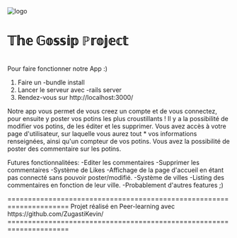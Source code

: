 <img src="https://i.goopics.net/qxkkY.png" alt="logo">
<h1>𝕋𝕙𝕖 𝔾𝕠𝕤𝕤𝕚𝕡 ℙ𝕣𝕠𝕛𝕖𝕔𝕥</h1>
<br>
Pour faire fonctionner notre App :)

1. Faire un -bundle install
2. Lancer le serveur avec -rails server
3. Rendez-vous sur http://localhost:3000/


Notre app vous permet de vous creez un compte et de vous connectez,
pour ensuite y poster vos potins les plus croustillants !
Il y a la possibilité de modifier vos potins, de les éditer et les supprimer.
Vous avez accès à votre page d'utilisateur, sur laquelle vous aurez tout *
vos informations renseignées, ainsi qu'un compteur de vos potins.
Vous avez la possibilité de poster des commentaire sur les potins.

Futures fonctionnalitées:
-Editer les commentaires
-Supprimer les commentaires
-Système de Likes
-Affichage de la page d'accueil en étant
  pas connecté sans pouvoir poster/modifié.
-Système de villes
-Listing des commentaires en fonction de leur ville.
-Probablement d'autres features ;)

<p>
=====================================================================
Projet réalisé en Peer-learning avec https://github.com/ZugastiKevin/
=====================================================================
</p>
